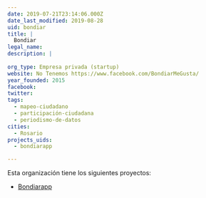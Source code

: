 ```yaml
---
date: 2019-07-21T23:14:06.000Z
date_last_modified: 2019-08-28
uid: bondiar
title: |
  Bondiar
legal_name: 
description: |
  
org_type: Empresa privada (startup)
website: No Tenemos https://www.facebook.com/BondiarMeGusta/
year_founded: 2015
facebook: 
twitter: 
tags:
  - mapeo-ciudadano
  - participación-ciudadana
  - periodismo-de-datos
cities: 
  - Rosario
projects_uids:
  - bondiarapp

---
```


Esta organización tiene los siguientes proyectos:

- [Bondiarapp](/proyectos/bondiarapp)
